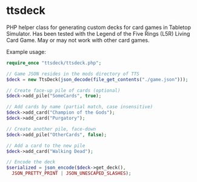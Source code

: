 # ttsdeck

PHP helper class for generating custom decks for card games in
Tabletop Simulator. Has been tested with the Legend of the Five Rings (L5R)
Living Card Game. May or may not work with other card games.

Example usage:

```php
require_once "ttsdeck/ttsdeck.php";

// Game JSON resides in the mods directory of TTS
$deck = new TtsDeck(json_decode(file_get_contents("./game.json")));

// Create face-up pile of cards (optional)
$deck->add_pile("SomeCards", true);

// Add cards by name (partial match, case insensitive)
$deck->add_card("Champion of the Gods");
$deck->add_card("Purgatory");

// Create another pile, face-down
$deck->add_pile("OtherCards", false);

// Add a card to the new pile
$deck->add_card("Walking Dead");

// Encode the deck
$serialized = json_encode($deck->get_deck(),
  JSON_PRETTY_PRINT | JSON_UNESCAPED_SLASHES);
```
